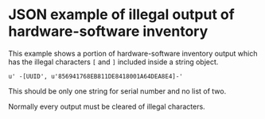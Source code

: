 # JSON example of illegal output of hardware-software inventory

This example shows a portion of hardware-software inventory output which has the
illegal characters `[` and `]` included inside a string object.

```
u' -[UUID', u'856941768EB811DE8418001A64DEA8E4]-'
```
This should be only one string for serial number and no list of two.

Normally every output must be cleared of illegal characters.
